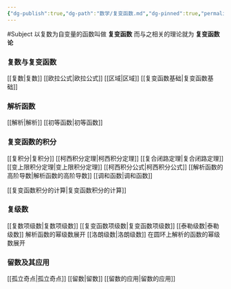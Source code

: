 ```yaml
---
{"dg-publish":true,"dg-path":"数学/复变函数.md","dg-pinned":true,"permalink":"/数学/复变函数/","pinned":true,"dgPassFrontmatter":true,"noteIcon":"","created":"2024-05-21T15:20:28.104+08:00","updated":"2024-08-06T12:32:06.498+08:00"}
---
```


#Subject 
以复数为自变量的函数叫做 **复变函数**
而与之相关的理论就为 **复变函数论**
### 复数与复变函数
[[复数\|复数]]
[[欧拉公式\|欧拉公式]]
[[区域\|区域]]
[[复变函数基础\|复变函数基础]]
### 解析函数
[[解析\|解析]]
[[初等函数\|初等函数]]
### 复变函数的积分
[[复积分\|复积分]]
[[柯西积分定理\|柯西积分定理]]
[[复合闭路定理\|复合闭路定理]]
[[变上限积分定理\|变上限积分定理]]
[[柯西积分公式\|柯西积分公式]]
[[解析函数的高阶导数\|解析函数的高阶导数]]
[[调和函数\|调和函数]]

[[复变函数积分的计算\|复变函数积分的计算]]
### 复级数
[[复数项级数\|复数项级数]]
[[复变函数项级数\|复变函数项级数]]
[[泰勒级数\|泰勒级数]]      解析函数的幂级数展开
[[洛朗级数\|洛朗级数]]      在圆环上解析的函数的幂级数展开
### 留数及其应用
[[孤立奇点\|孤立奇点]]
[[留数\|留数]]
[[留数的应用\|留数的应用]]


